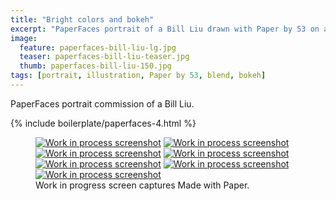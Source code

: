 ```yaml
---
title: "Bright colors and bokeh"
excerpt: "PaperFaces portrait of a Bill Liu drawn with Paper by 53 on an iPad."
image: 
  feature: paperfaces-bill-liu-lg.jpg
  teaser: paperfaces-bill-liu-teaser.jpg
  thumb: paperfaces-bill-liu-150.jpg
tags: [portrait, illustration, Paper by 53, blend, bokeh]
---
```


PaperFaces portrait commission of a Bill Liu.

{% include boilerplate/paperfaces-4.html %}

<figure class="third">
  <a href="{{ site.url }}/assets/images/paperfaces-bill-liu-process-1-lg.jpg"><img src="{{ site.url }}/assets/images/paperfaces-bill-liu-process-1-600.jpg" alt="Work in process screenshot"></a>
  <a href="{{ site.url }}/assets/images/paperfaces-bill-liu-process-2-lg.jpg"><img src="{{ site.url }}/assets/images/paperfaces-bill-liu-process-2-600.jpg" alt="Work in process screenshot"></a>
  <a href="{{ site.url }}/assets/images/paperfaces-bill-liu-process-3-lg.jpg"><img src="{{ site.url }}/assets/images/paperfaces-bill-liu-process-3-600.jpg" alt="Work in process screenshot"></a>
  <a href="{{ site.url }}/assets/images/paperfaces-bill-liu-process-4-lg.jpg"><img src="{{ site.url }}/assets/images/paperfaces-bill-liu-process-4-600.jpg" alt="Work in process screenshot"></a>
  <a href="{{ site.url }}/assets/images/paperfaces-bill-liu-process-5-lg.jpg"><img src="{{ site.url }}/assets/images/paperfaces-bill-liu-process-5-600.jpg" alt="Work in process screenshot"></a>
  <a href="{{ site.url }}/assets/images/paperfaces-bill-liu-process-6-lg.jpg"><img src="{{ site.url }}/assets/images/paperfaces-bill-liu-process-6-600.jpg" alt="Work in process screenshot"></a>
  <a href="{{ site.url }}/assets/images/paperfaces-bill-liu-process-7-lg.jpg"><img src="{{ site.url }}/assets/images/paperfaces-bill-liu-process-7-600.jpg" alt="Work in process screenshot"></a>
  <figcaption>Work in progress screen captures Made with Paper.</figcaption>
</figure>
